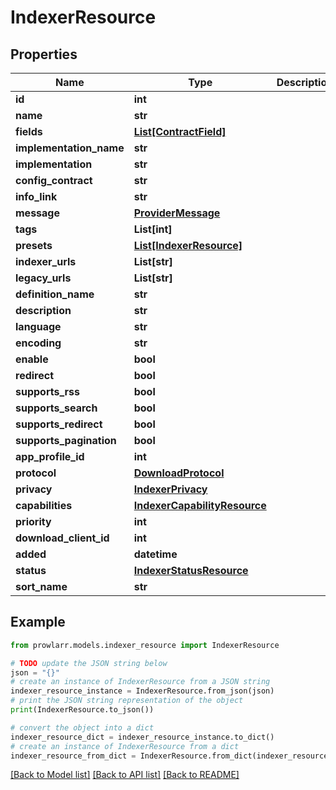 # IndexerResource


## Properties

Name | Type | Description | Notes
------------ | ------------- | ------------- | -------------
**id** | **int** |  | [optional] 
**name** | **str** |  | [optional] 
**fields** | [**List[ContractField]**](ContractField.md) |  | [optional] 
**implementation_name** | **str** |  | [optional] 
**implementation** | **str** |  | [optional] 
**config_contract** | **str** |  | [optional] 
**info_link** | **str** |  | [optional] 
**message** | [**ProviderMessage**](ProviderMessage.md) |  | [optional] 
**tags** | **List[int]** |  | [optional] 
**presets** | [**List[IndexerResource]**](IndexerResource.md) |  | [optional] 
**indexer_urls** | **List[str]** |  | [optional] 
**legacy_urls** | **List[str]** |  | [optional] 
**definition_name** | **str** |  | [optional] 
**description** | **str** |  | [optional] 
**language** | **str** |  | [optional] 
**encoding** | **str** |  | [optional] 
**enable** | **bool** |  | [optional] 
**redirect** | **bool** |  | [optional] 
**supports_rss** | **bool** |  | [optional] 
**supports_search** | **bool** |  | [optional] 
**supports_redirect** | **bool** |  | [optional] 
**supports_pagination** | **bool** |  | [optional] 
**app_profile_id** | **int** |  | [optional] 
**protocol** | [**DownloadProtocol**](DownloadProtocol.md) |  | [optional] 
**privacy** | [**IndexerPrivacy**](IndexerPrivacy.md) |  | [optional] 
**capabilities** | [**IndexerCapabilityResource**](IndexerCapabilityResource.md) |  | [optional] 
**priority** | **int** |  | [optional] 
**download_client_id** | **int** |  | [optional] 
**added** | **datetime** |  | [optional] 
**status** | [**IndexerStatusResource**](IndexerStatusResource.md) |  | [optional] 
**sort_name** | **str** |  | [optional] 

## Example

```python
from prowlarr.models.indexer_resource import IndexerResource

# TODO update the JSON string below
json = "{}"
# create an instance of IndexerResource from a JSON string
indexer_resource_instance = IndexerResource.from_json(json)
# print the JSON string representation of the object
print(IndexerResource.to_json())

# convert the object into a dict
indexer_resource_dict = indexer_resource_instance.to_dict()
# create an instance of IndexerResource from a dict
indexer_resource_from_dict = IndexerResource.from_dict(indexer_resource_dict)
```
[[Back to Model list]](../README.md#documentation-for-models) [[Back to API list]](../README.md#documentation-for-api-endpoints) [[Back to README]](../README.md)


